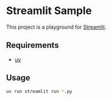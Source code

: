 # Streamlit Sample

This project is a playground for [Streamlit](https://streamlit.io/).

## Requirements

- [uv](https://github.com/astral-sh/uv)

## Usage

```sh
uv run streamlit run *.py
```
